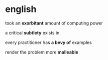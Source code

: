 # english

took an **exorbitant** amount of computing power

a critical **subtlety** exists in

every practitioner has **a bevy of** examples 

render the problem more **malleable**


